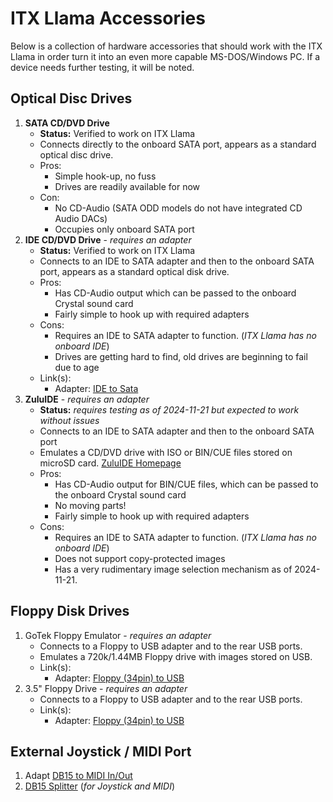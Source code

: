 # ITX Llama Accessories

Below is a collection of hardware accessories that should work with the ITX Llama in order turn it into an even more capable MS-DOS/Windows PC. If a device needs further testing, it will be noted.

## Optical Disc Drives

1. **SATA CD/DVD Drive**
    * **Status:** Verified to work on ITX Llama
    * Connects directly to the onboard SATA port, appears as a standard optical disc drive.
    * Pros: 
        * Simple hook-up, no fuss
        * Drives are readily available for now
    * Con: 
        * No CD-Audio (SATA ODD models do not have integrated CD Audio DACs)
        * Occupies only onboard SATA port
2. **IDE CD/DVD Drive** - _requires an adapter_
    * **Status:** Verified to work on ITX Llama
    * Connects to an IDE to SATA adapter and then to the onboard SATA port, appears as a standard optical disk drive.
    * Pros:
        * Has CD-Audio output which can be passed to the onboard Crystal sound card
        * Fairly simple to hook up with required adapters
    * Cons:
        * Requires an IDE to SATA adapter to function. (_ITX Llama has no onboard IDE_)
        * Drives are getting hard to find, old drives are beginning to fail due to age
    * Link(s):
        * Adapter: [IDE to Sata][IDEtoSata]
3. **ZuluIDE** - _requires an adapter_
    * **Status:** _requires testing as of 2024-11-21 but expected to work without issues_
    * Connects to an IDE to SATA adapter and then to the onboard SATA port
    * Emulates a CD/DVD drive with ISO or BIN/CUE files stored on microSD card. [ZuluIDE Homepage][ZuluIDE]
    * Pros:
        * Has CD-Audio output for BIN/CUE files, which can be passed to the onboard Crystal sound card
        * No moving parts!
        * Fairly simple to hook up with required adapters
    * Cons:
        * Requires an IDE to SATA adapter to function. (_ITX Llama has no onboard IDE_)
        * Does not support copy-protected images
        * Has a very rudimentary image selection mechanism as of 2024-11-21.


## Floppy Disk Drives

1. GoTek Floppy Emulator - _requires an adapter_
    * Connects to a Floppy to USB adapter and to the rear USB ports.
    * Emulates a 720k/1.44MB Floppy drive with images stored on USB.
    * Link(s):
      * Adapter: [Floppy (34pin) to USB][FloppytoUSB]
2. 3.5" Floppy Drive - _requires an adapter_
    * Connects to a Floppy to USB adapter and to the rear USB ports.
    * Link(s):
      * Adapter: [Floppy (34pin) to USB][FloppytoUSB]

## External Joystick / MIDI Port

1. Adapt [DB15 to MIDI In/Out][DB15toMIDI]
1. [DB15 Splitter][DB15splitter] (_for Joystick and MIDI_)


[ZuluIDE]: https://www.zuluide.com
[IDEtoSata]: https://www.amazon.com/Cablecc-Female-Converter-Adapter-Desktop/dp/B081YP2S5R
[FloppytoUSB]: https://www.amazon.com/KOOBOOK-1-44MB-Floppy-Connector-Adapter/dp/B07WCRF9H3
[DB15toMIDI]: https://www.serdashop.com/DB15MIDI
[DB15splitter]: https://www.serdashop.com/DB15-Doubler-Solder-Kit